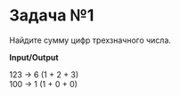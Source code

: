 # Задача №1

Найдите сумму цифр трехзначного числа.

**Input/Output**

123 -> 6 (1 + 2 + 3)          
100 -> 1 (1 + 0 + 0)